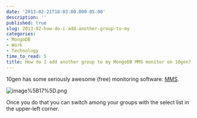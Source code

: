 ```yaml
---
date: '2013-02-21T18:03:00.000-05:00'
description: ''
published: true
slug: 2013-02-how-do-i-add-another-group-to-my
categories:
- MongoDB
- Work
- Technology
time_to_read: 5
title: How do I add another group to my MongoDB MMS monitor on 10gen?
---
```



10gen has some seriously awesome (free) monitoring software: [MMS](http://www.10gen.com/products/mongodb-monitoring-service).

![image%5B17%5D.png](image%5B17%5D.png)

Once you do that you can switch among your groups with the select list in the upper-left corner. 
